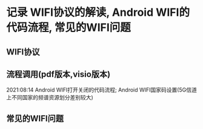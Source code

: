 # 记录 WIFI协议的解读, Android WIFI的代码流程, 常见的WIFI问题
## WIFI协议  

## 流程调用(pdf版本,visio版本)  
  2021:08:14 Android WIFI打开关闭的代码流程; Android WIFI国家码设置(5G信道上不同国家的频谱资源划分差别较大)  
  
## 常见的WIFI问题  

